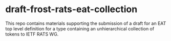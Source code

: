 # draft-frost-rats-eat-collection
This repo contains materials supporting the submission of a draft for an EAT top level definition for a type containing an unhierarchical collection of tokens to IETF RATS WG.
